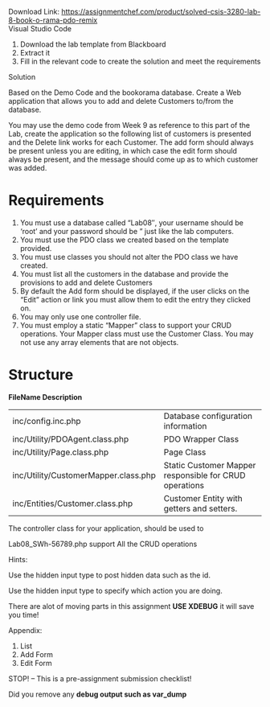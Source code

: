 Download Link: https://assignmentchef.com/product/solved-csis-3280-lab-8-book-o-rama-pdo-remix
<br>
Visual Studio Code

<ol>

 <li>Download the lab template from Blackboard</li>

 <li>Extract it</li>

 <li>Fill in the relevant code to create the solution and meet the requirements</li>

</ol>

Solution

Based on the Demo Code and the bookorama database. Create a Web application that allows you to add and delete Customers to/from the database.

You may use the demo code from Week 9 as reference to this part of the Lab, create the application so the following list of customers is presented and the Delete link works for each Customer. The add form should always be present unless you are editing, in which case the edit form should always be present, and the message should come up as to which customer was added.

<h1>Requirements</h1>

<ol>

 <li>You must use a database called “Lab08″, your username should be ‘root’ and your password should be ” just like the lab computers.</li>

 <li>You must use the PDO class we created based on the template provided.</li>

 <li>You must use classes you should not alter the PDO class we have created.</li>

 <li>You must list all the customers in the database and provide the provisions to add and delete Customers</li>

 <li>By default the Add form should be displayed, if the user clicks on the “Edit” action or link you must allow them to edit the entry they clicked on.</li>

 <li>You may only use one controller file.</li>

 <li>You must employ a static “Mapper” class to support your CRUD operations. Your Mapper class must use the Customer Class. You may not use any array elements that are not objects.</li>

</ol>

<h1>Structure</h1>

<strong>FileName                                                  Description</strong>

<table width="0">

 <tbody>

  <tr>

   <td width="263">inc/config.inc.php</td>

   <td width="417">Database configuration information</td>

  </tr>

  <tr>

   <td width="263">inc/Utility/PDOAgent.class.php</td>

   <td width="417">PDO Wrapper Class</td>

  </tr>

  <tr>

   <td width="263">inc/Utility/Page.class.php</td>

   <td width="417">Page Class</td>

  </tr>

  <tr>

   <td width="263">inc/Utility/CustomerMapper.class.php</td>

   <td width="417">Static Customer Mapper responsible for CRUD operations</td>

  </tr>

  <tr>

   <td width="263">inc/Entities/Customer.class.php</td>

   <td width="417">Customer Entity with getters and setters.</td>

  </tr>

 </tbody>

</table>

The controller class for your application, should be used to

Lab08_SWh-56789.php support All the CRUD operations

Hints:

Use the hidden input type to post hidden data such as the id.

Use the hidden input type to specify which action you are doing.

There are alot of moving parts in this assignment <strong>USE XDEBUG</strong> it will save you time!

Appendix:

<ol>

 <li>List</li>

 <li>Add Form</li>

 <li>Edit Form</li>

</ol>

STOP! – This is a pre-assignment submission checklist!

Did you remove any <strong>debug output such as var_dump</strong>